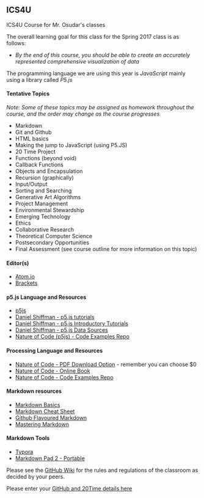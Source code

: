 ICS4U
-----

ICS4U Course for Mr. Osudar's classes

The overall learning goal for this class for the Spring 2017 class is as follows:
* _By the end of this course, you should be able to create an accurately represented comprehensive visualization of data_

The programming language we are using this year is *JavaScript* mainly using a library called *P5.js*

#### Tentative Topics
_Note: Some of these topics may be assigned as homework throughout the course, and the order may change as the course progresses_

* Markdown
* Git and Github
* HTML basics
* Making the jump to JavaScript (using P5.JS)
* 20 Time Project
* Functions (beyond void)
* Callback Functions
* Objects and Encapsulation
* Recursion (graphically)
* Input/Output
* Sorting and Searching
* Generative Art Algorithms
* Project Management
* Environmental Stewardship
* Emerging Technology
* Ethics
* Collaborative Research
* Theoretical Computer Science
* Postsecondary Opportunities
* Final Assessment (see course outline for more information on this topic)

#### Editor(s)
* [Atom.io](http://atom.io/)
* [Brackets](http://brackets.io/)

#### p5.js Language and Resources
* [p5js](https://p5js.org/)
* [Daniel Shiffman - p5.js tutorials](https://www.youtube.com/user/shiffman/playlists?shelf_id=14&view=50&sort=dd)
* [Daniel Shiffman - p5.js Introductory Tutorials](https://www.youtube.com/playlist?list=PLRqwX-V7Uu6Zy51Q-x9tMWIv9cueOFTFA)
* [Daniel Shiffman - p5.js Data Sources](https://www.youtube.com/playlist?list=PLRqwX-V7Uu6a-SQiI4RtIwuOrLJGnel0r)
* [Nature of Code (p5js) - Code Examples Repo](https://github.com/shiffman/The-Nature-of-Code-Examples-p5.js/)

#### Processing Language and Resources
* [Nature of Code - PDF Download Option](http://natureofcode.com/) - remember you can choose $0
* [Nature of Code - Online Book](http://natureofcode.com/book/)
* [Nature of Code - Code Examples Repo](https://github.com/shiffman/The-Nature-of-Code-Examples)

#### Markdown resources
* [Markdown Basics](http://www.markdowntutorial.com/lesson/1/)
* [Markdown Cheat Sheet](https://guides.github.com/pdfs/markdown-cheatsheet-online.pdf)
* [Github Flavoured Markdown](https://help.github.com/articles/basic-writing-and-formatting-syntax/)
* [Mastering Markdown](https://guides.github.com/features/mastering-markdown/)

#### Markdown Tools
* [Typora](https://www.typora.io/)
* [Markdown Pad 2 - Portable](http://markdownpad.com/faq.html#portable)

Please see the [GitHub Wiki](https://github.com/mrseidel-classes/ICS4U/wiki) for the rules and regulations of the classroom as decided by your peers.

Please enter your [GitHub and 20Time details here](https://goo.gl/forms/5v259WFPKuWz9mlF2)
